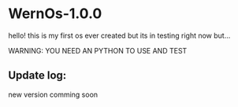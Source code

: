 # WernOs-1.0.0
hello! this is my first os ever created but its in testing right now but...

WARNING: YOU NEED AN PYTHON TO USE AND TEST

## Update log:
new version comming soon
